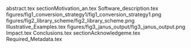 abstract.tex
sectionMotivation_an.tex
Software_description.tex
figures/fig1_conversion_strategy1/fig1_conversion_strategy1.png
figures/fig2_library_scheme/fig2_library_scheme.png
Illustrative_Examples.tex
figures/fig3_janus_output/fig3_janus_output.png
Impact.tex
Conclusions.tex
sectionAcknowledgeme.tex
Required_Metadata.tex